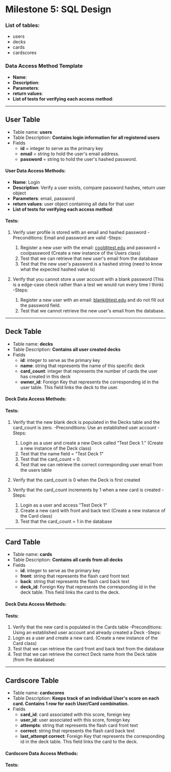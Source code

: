 # Milestone 5: SQL Design

### List of tables:
- users
- decks
- cards
- cardscores

### Data Access Method Template
- **Name**:
- **Description**:
- **Parameters**:
- **return values**:
- **List of tests for verifying each access method**: 

-----

## User Table
- Table name: **users**
- Table Description: **Contains login information for all registered users**
- Fields
    - **id** = integer to serve as the primary key
    - **email** = string to hold the user's email address.
    - **password** = string to hold the user's hashed password.

#### User Data Access Methods:
- **Name**: Login
- **Description**: Verify a user exists, compare password hashes, return user object
- **Parameters**: email, password
- **return values**: user object containing all data for that user
- **List of tests for verifying each access method**: 

#### Tests:
1. Verify user profile is stored with an email and hashed  password
-Preconditions: Email and password are valid
-Steps:
    1.  Register a new user with the email: cool@test.edu and password = coolpassword (Create a new instance of the Users class)
    2.  Test that we can retrieve that new user's email from the database
    3.  Test that the new user's password is a hashed string (need to know what the expected hashed value is)


2. Verify that you cannot store a user account with a blank password (This is a edge-case check rather than a test we would run every time I think)
-Steps:
    1. Register a new user with an email: blank@test.edu and do not fill out the password field. 
    2. Test that we cannot retrieve the new user's email from the database.

-----

## Deck Table
- Table name: **decks**
- Table Description: **Contains all user created decks**
- Fields
    - **id**: integer to serve as the primary key
    - **name**: string that represents the name of this specific deck
    - **card_count**: integer that represents the number of cards the user has created in this deck
    - **owner_id**: Foreign Key that represents the corresponding id in the user table. This field links the deck to the user.

#### Deck Data Access Methods:

#### Tests:
1. Verify that the new blank deck is populated in the Decks table and the card_count is zero.
-Preconditions: Use an established user account
-Steps:
    1. Login as a user and create a new Deck called "Test Deck 1." (Create a new instance of the Deck class)
    2. Test that the name field = "Test Deck 1"
    3. Test that the card_count = 0.
    4. Test that we can retrieve the correct corresponding user email from the users table

2. Verify that the card_count is 0 when the Deck is first created

3. Verify that the card_count increments by 1 when a new card is created
-Steps:
    1. Login as a user and access "Test Deck 1"
    2. Create a new card with front and back text (Create a new instance of the Card class)
    3. Test that the card_count = 1 in the database


-----

## Card Table
- Table name: **cards**
- Table Description: **Contains all cards from all decks**
- Fields
    - **id**: integer to serve as the primary key
    - **front**: string that represents the flash card front text
    - **back**: string that represents the flash card back text
    - **deck_id**: Foreign Key that represents the corresponding id in the deck table. This field links the card to the deck.

#### Deck Data Access Methods:

#### Tests:
1. Verify that the new card is populated in the Cards table
-Preconditions: Using an established user account and already created a Deck
-Steps:
1. Login as a user and create a new card. (Create a new instance of the Card class)
2. Test that we can retrieve the card front and back text from the database
3. Test that we can retrieve the correct Deck name from the Deck table (from the database)


-----

## Cardscore Table
- Table name: **cardscores**
- Table Description: **Keeps track of an individual User's score on each card.  Contains 1 row for each User/Card combination.**
- Fields
    - **card_id**: card associated with this score, foreign key
    - **user_id**: user associated with this score, foreign key
    - **attempts**: string that represents the flash card front text
    - **correct**: string that represents the flash card back text
    - **last_attempt correct**: Foreign Key that represents the corresponding id in the deck table. This field links the card to the deck.


#### Cardscore Data Access Methods:

#### Tests: